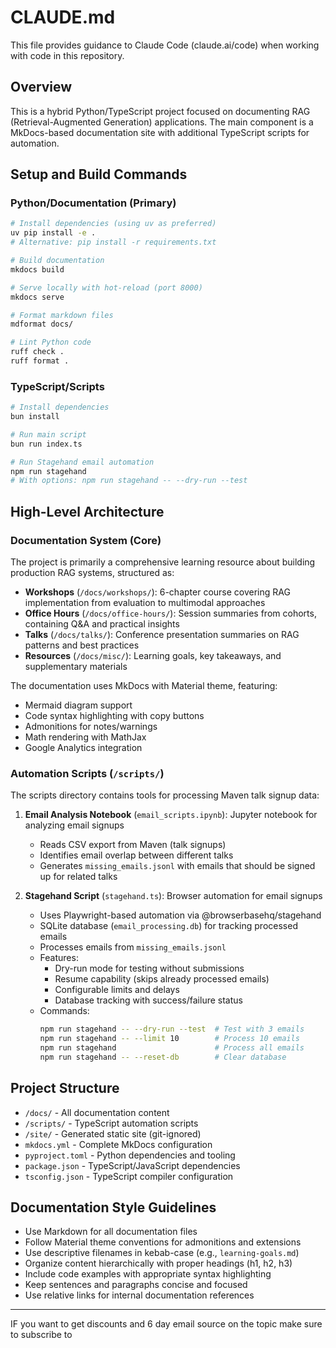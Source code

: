 # CLAUDE.md

This file provides guidance to Claude Code (claude.ai/code) when working with code in this repository.

## Overview

This is a hybrid Python/TypeScript project focused on documenting RAG (Retrieval-Augmented Generation) applications. The main component is a MkDocs-based documentation site with additional TypeScript scripts for automation.

## Setup and Build Commands

### Python/Documentation (Primary)
```bash
# Install dependencies (using uv as preferred)
uv pip install -e .
# Alternative: pip install -r requirements.txt

# Build documentation
mkdocs build

# Serve locally with hot-reload (port 8000)
mkdocs serve

# Format markdown files
mdformat docs/

# Lint Python code
ruff check .
ruff format .
```

### TypeScript/Scripts
```bash
# Install dependencies
bun install

# Run main script
bun run index.ts

# Run Stagehand email automation
npm run stagehand
# With options: npm run stagehand -- --dry-run --test
```

## High-Level Architecture

### Documentation System (Core)
The project is primarily a comprehensive learning resource about building production RAG systems, structured as:

- **Workshops** (`/docs/workshops/`): 6-chapter course covering RAG implementation from evaluation to multimodal approaches
- **Office Hours** (`/docs/office-hours/`): Session summaries from cohorts, containing Q&A and practical insights
- **Talks** (`/docs/talks/`): Conference presentation summaries on RAG patterns and best practices
- **Resources** (`/docs/misc/`): Learning goals, key takeaways, and supplementary materials

The documentation uses MkDocs with Material theme, featuring:
- Mermaid diagram support
- Code syntax highlighting with copy buttons
- Admonitions for notes/warnings
- Math rendering with MathJax
- Google Analytics integration

### Automation Scripts (`/scripts/`)
The scripts directory contains tools for processing Maven talk signup data:

1. **Email Analysis Notebook** (`email_scripts.ipynb`): Jupyter notebook for analyzing email signups
   - Reads CSV export from Maven (talk signups)
   - Identifies email overlap between different talks
   - Generates `missing_emails.jsonl` with emails that should be signed up for related talks

2. **Stagehand Script** (`stagehand.ts`): Browser automation for email signups
   - Uses Playwright-based automation via @browserbasehq/stagehand
   - SQLite database (`email_processing.db`) for tracking processed emails
   - Processes emails from `missing_emails.jsonl`
   - Features:
     - Dry-run mode for testing without submissions
     - Resume capability (skips already processed emails)
     - Configurable limits and delays
     - Database tracking with success/failure status
   - Commands:
     ```bash
     npm run stagehand -- --dry-run --test  # Test with 3 emails
     npm run stagehand -- --limit 10        # Process 10 emails
     npm run stagehand                      # Process all emails
     npm run stagehand -- --reset-db        # Clear database
     ```

## Project Structure

- `/docs/` - All documentation content
- `/scripts/` - TypeScript automation scripts
- `/site/` - Generated static site (git-ignored)
- `mkdocs.yml` - Complete MkDocs configuration
- `pyproject.toml` - Python dependencies and tooling
- `package.json` - TypeScript/JavaScript dependencies
- `tsconfig.json` - TypeScript compiler configuration

## Documentation Style Guidelines

- Use Markdown for all documentation files
- Follow Material theme conventions for admonitions and extensions
- Use descriptive filenames in kebab-case (e.g., `learning-goals.md`)
- Organize content hierarchically with proper headings (h1, h2, h3)
- Include code examples with appropriate syntax highlighting
- Keep sentences and paragraphs concise and focused
- Use relative links for internal documentation references

---

IF you want to get discounts and 6 day email source on the topic make sure to subscribe to

<script async data-uid="010fd9b52b" src="https://fivesixseven.kit.com/010fd9b52b/index.js"></script>
